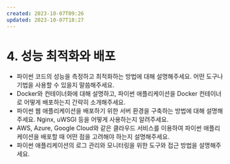 ```yaml
---
created: 2023-10-07T09:26
updated: 2023-10-07T18:27
---
```

# 4. 성능 최적화와 배포

- 파이썬 코드의 성능을 측정하고 최적화하는 방법에 대해 설명해주세요. 어떤 도구나 기법을 사용할 수 있을지 말씀해주세요.
- Docker와 컨테이너화에 대해 설명하고, 파이썬 애플리케이션을 Docker 컨테이너로 어떻게 배포하는지 간략히 소개해주세요.
- 파이썬 웹 애플리케이션을 배포하기 위한 서버 환경을 구축하는 방법에 대해 설명해주세요. Nginx, uWSGI 등을 어떻게 사용하는지 알려주세요.
- AWS, Azure, Google Cloud와 같은 클라우드 서비스를 이용하여 파이썬 애플리케이션을 배포할 때 어떤 점을 고려해야 하는지 설명해주세요.
- 파이썬 애플리케이션의 로그 관리와 모니터링을 위한 도구와 접근 방법을 설명해주세요.